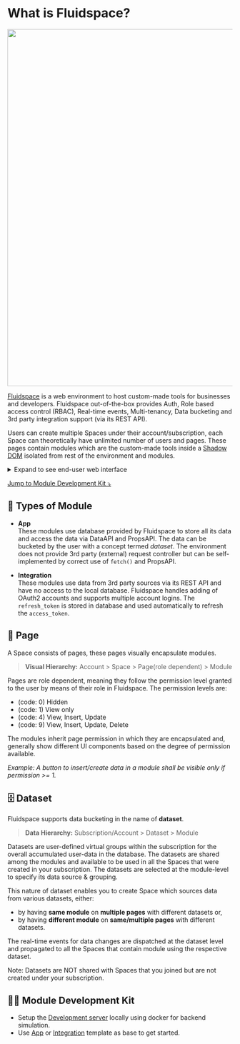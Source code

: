 # What is Fluidspace?

<div align="center">
  <img src="https://github.com/FluidspaceWeb/.github/assets/25845504/0525ccb4-bfcf-4db4-95bf-a871b32bb07d" width="800">
</div>

[Fluidspace](https://fluidspace.app) is a web environment to host custom-made tools for businesses and developers. Fluidspace out-of-the-box provides Auth, Role based access control (RBAC), Real-time events, Multi-tenancy, Data bucketing and 3rd party integration support (via its REST API).

Users can create multiple Spaces under their account/subscription, each Space can theoretically have unlimited number of users and pages. These pages contain modules which are the custom-made tools inside a [Shadow DOM](https://developer.mozilla.org/en-US/docs/Web/API/Web_components/Using_shadow_DOM) isolated from rest of the environment and modules.

<details>
  <summary>Expand to see end-user web interface</summary>
  <div align="center">
    <img src="https://github.com/FluidspaceWeb/.github/assets/25845504/132b5ab1-b110-4f3d-ba80-8beca8a76683" width="800">
  </div>
</details>

[Jump to Module Development Kit ⤵](#-module-development-kit)

## 🧩 Types of Module

* **App**<br>
These modules use database provided by Fluidspace to store all its data and access the data via DataAPI and PropsAPI. The data can be bucketed by the user with a concept termed *dataset*. The environment does not provide 3rd party (external) request controller but can be self-implemented by correct use of `fetch()` and PropsAPI. 

* **Integration**<br>
These modules use data from 3rd party sources via its REST API and have no access to the local database. Fluidspace handles adding of OAuth2 accounts and supports multiple account logins. The `refresh_token` is stored in database and used automatically to refresh the `access_token`.

## 📄 Page

A Space consists of pages, these pages visually encapsulate modules.

> **Visual Hierarchy:** Account > Space > Page(role dependent) > Module

Pages are role dependent, meaning they follow the permission level granted to the user by means of their role in Fluidspace. The permission levels are:

* (code: 0) Hidden
* (code: 1) View only
* (code: 4) View, Insert, Update
* (code: 9) View, Insert, Update, Delete

The modules inherit page permission in which they are encapsulated and, generally show different UI components based on the degree of permission available.

*Example: A button to insert/create data in a module shall be visible only if permission >= 1.*

## 🗄 Dataset

Fluidspace supports data bucketing in the name of **dataset**.

> **Data Hierarchy:** Subscription/Account > Dataset > Module

Datasets are user-defined virtual groups within the subscription for the overall accumulated user-data in the database. The datasets are shared among the modules and available to be used in all the Spaces that were created in your subscription. The datasets are selected at the module-level to specify its data source & grouping.

This nature of dataset enables you to create Space which sources data from various datasets, either:
* by having **same module** on **multiple pages** with different datasets or,
* by having **different module** on **same/multiple pages** with different datasets.

The real-time events for data changes are dispatched at the dataset level and propagated to all the Spaces that contain module using the respective dataset.

Note: Datasets are NOT shared with Spaces that you joined but are not created under your subscription.


## 🧑‍💻 Module Development Kit

* Setup the  [Development server](https://github.com/FluidspaceWeb/development-server) locally using docker for backend simulation.
* Use [App](https://github.com/FluidspaceWeb/app-template-vue3) or [Integration](https://github.com/FluidspaceWeb/integration-template-vue3) template as base to get started.
